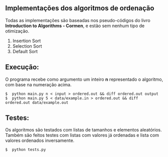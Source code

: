 ## Implementações dos algoritmos de ordenação

Todas as implementações são baseadas nos pseudo-códigos do livro **Introduction to Algorithms - Cormen**, e estão sem nenhum tipo de otimização.

1. Insertion Sort 
2. Selection Sort
3. Default Sort

## Execução:
O programa recebe como argumento um inteiro **n** representado o algoritmo, com base na numeração acima. 
```
$  python main.py n < input > ordered.out && diff ordered.out output
$  python main.py 5 < data/example.in > ordered.out && diff ordered.out data/example.out
```

## Testes:
Os algoritmos são testados com listas de tamanhos e elementos aleatórios. Também são feitos testes com listas com valores já ordenadas e lista com valores ordenados inversamente.
```
$  python tests.py
```

